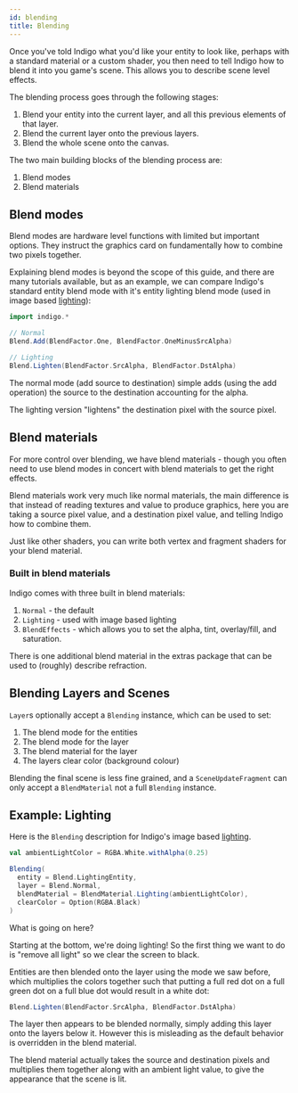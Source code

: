```yaml
---
id: blending
title: Blending
---
```


Once you've told Indigo what you'd like your entity to look like, perhaps with a standard material or a custom shader, you then need to tell Indigo how to blend it into you game's scene. This allows you to describe scene level effects.

The blending process goes through the following stages:

1. Blend your entity into the current layer, and all this previous elements of that layer.
2. Blend the current layer onto the previous layers.
3. Blend the whole scene onto the canvas.

The two main building blocks of the blending process are:

1. Blend modes
2. Blend materials

## Blend modes

Blend modes are hardware level functions with limited but important options. They instruct the graphics card on fundamentally how to combine two pixels together.

Explaining blend modes is beyond the scope of this guide, and there are many tutorials available, but as an example, we can compare Indigo's standard entity blend mode with it's entity lighting blend mode (used in image based [lighting](presentation/lighting.md)):

```scala mdoc:js:shared
import indigo.*

// Normal
Blend.Add(BlendFactor.One, BlendFactor.OneMinusSrcAlpha)

// Lighting
Blend.Lighten(BlendFactor.SrcAlpha, BlendFactor.DstAlpha)
```

The normal mode (add source to destination) simple adds (using the add operation) the source to the destination accounting for the alpha.

The lighting version "lightens" the destination pixel with the source pixel.

## Blend materials

For more control over blending, we have blend materials - though you often need to use blend modes in concert with blend materials to get the right effects.

Blend materials work very much like normal materials, the main difference is that instead of reading textures and value to produce graphics, here you are taking a source pixel value, and a destination pixel value, and telling Indigo how to combine them.

Just like other shaders, you can write both vertex and fragment shaders for your blend material.

### Built in blend materials

Indigo comes with three built in blend materials:

1. `Normal` - the default
2. `Lighting` - used with image based lighting
3. `BlendEffects` - which allows you to set the alpha, tint, overlay/fill, and saturation.

There is one additional blend material in the extras package that can be used to (roughly) describe refraction.

## Blending Layers and Scenes

`Layer`s optionally accept a `Blending` instance, which can be used to set:

1. The blend mode for the entities
2. The blend mode for the layer
3. The blend material for the layer
4. The layers clear color (background colour)

Blending the final scene is less fine grained, and a `SceneUpdateFragment` can only accept a `BlendMaterial` not a full `Blending` instance.

## Example: Lighting

Here is the `Blending` description for Indigo's image based [lighting](presentation/lighting.md).

```scala mdoc:js
val ambientLightColor = RGBA.White.withAlpha(0.25)

Blending(
  entity = Blend.LightingEntity,
  layer = Blend.Normal,
  blendMaterial = BlendMaterial.Lighting(ambientLightColor),
  clearColor = Option(RGBA.Black)
)
```

What is going on here?

Starting at the bottom, we're doing lighting! So the first thing we want to do is "remove all light" so we clear the screen to black.

Entities are then blended onto the layer using the mode we saw before, which multiplies the colors together such that putting a full red dot on a full green dot on a full blue dot would result in a white dot:

```scala mdoc:js
Blend.Lighten(BlendFactor.SrcAlpha, BlendFactor.DstAlpha)
```

The layer then appears to be blended normally, simply adding this layer onto the layers below it. However this is misleading as the default behavior is overridden in the blend material.

The blend material actually takes the source and destination pixels and multiplies them together along with an ambient light value, to give the appearance that the scene is lit.
